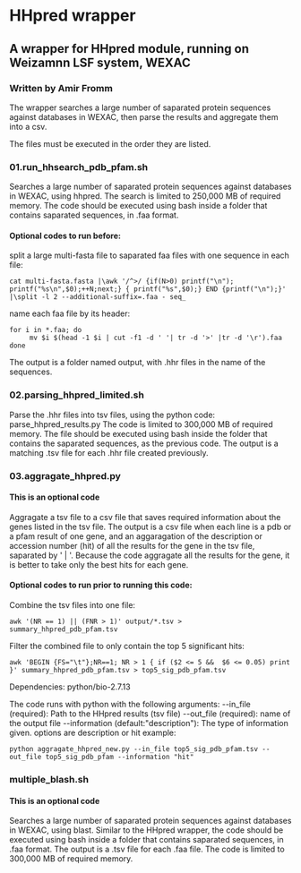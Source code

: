 
# HHpred wrapper
## A wrapper for HHpred module, running on Weizamnn LSF system, WEXAC
### Written by Amir Fromm

The wrapper searches a large number of saparated protein sequences against databases in WEXAC, then parse the results and aggregate them into a csv.

The files must be executed in the order they are listed.

### 01.run_hhsearch_pdb_pfam.sh
Searches a large number of saparated protein sequences against databases in WEXAC, using hhpred.
The search is limited to 250,000 MB of required memory.
The code should be executed using bash inside a folder that contains saparated sequences, in .faa format.

#### Optional codes to run before:
split a large multi-fasta file to saparated faa files with one sequence in each file:
```
cat multi-fasta.fasta |\awk '/^>/ {if(N>0) printf("\n"); printf("%s\n",$0);++N;next;} { printf("%s",$0);} END {printf("\n");}' |\split -l 2 --additional-suffix=.faa - seq_
```
name each faa file by its header:
```
for i in *.faa; do 
     mv $i $(head -1 $i | cut -f1 -d ' '| tr -d '>' |tr -d '\r').faa
done
```


The output is a folder named output, with .hhr files in the name of the sequences.

### 02.parsing_hhpred_limited.sh
Parse the .hhr files into tsv files, using the python code: parse_hhpred_results.py
The code is limited to 300,000 MB of required memory.
The file should be executed using bash inside the folder that contains the saparated sequences, as the previous code.
The output is a matching .tsv file for each .hhr file created previously.

### 03.aggragate_hhpred.py
#### This is an optional code
Aggragate a tsv file to a csv file that saves required information about the genes listed in the tsv file.
The output is a csv file when each line is a pdb or a pfam result of one gene, and an aggaragation of the description or accession number (hit) of all the results for the gene in the tsv file, saparated by ' | '.
Because the code aggragate all the results for the gene, it is better to take only the best hits for each gene.

#### Optional codes to run prior to running this code:
Combine the tsv files into one file:
```
awk '(NR == 1) || (FNR > 1)' output/*.tsv > summary_hhpred_pdb_pfam.tsv
```
Filter the combined file to only contain the top 5 significant hits:
```
awk 'BEGIN {FS="\t"};NR==1; NR > 1 { if ($2 <= 5 &&  $6 <= 0.05) print }' summary_hhpred_pdb_pfam.tsv > top5_sig_pdb_pfam.tsv
```
Dependencies:
python/bio-2.7.13

The code runs with python with the following arguments:
--in_file (required): Path to the HHpred results (tsv file)
--out_file (required): name of the output file 
--information (default:"description"): The type of information given. options are description or hit
example:
```
python aggragate_hhpred_new.py --in_file top5_sig_pdb_pfam.tsv --out_file top5_sig_pdb_pfam --information "hit"
```
### multiple_blash.sh
#### This is an optional code
Searches a large number of saparated protein sequences against databases in WEXAC, using blast.
Similar to the HHpred wrapper, the code should be executed using bash inside a folder that contains saparated sequences, in .faa format.
The output is a .tsv file for each .faa file.
The code is limited to 300,000 MB of required memory.



